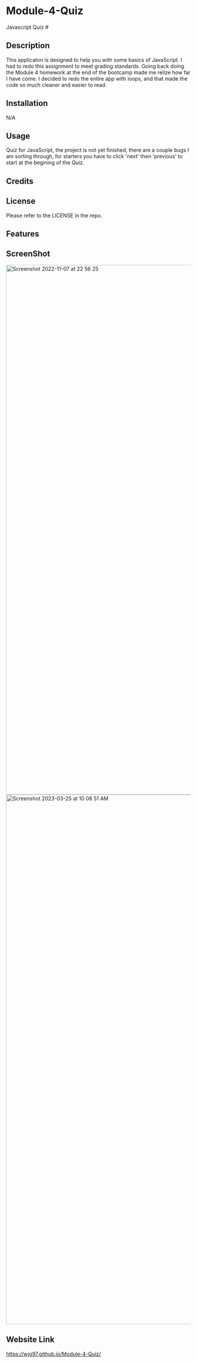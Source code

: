 # Module-4-Quiz
Javascript Quiz #
## Description
This applicaton is designed to help you with some basics of JavaScript. I had to redo this assignment to meet grading standards. Going back doing the Module 4 homework at the end of the bootcamp made me relize how far I have come. I decided to redo the entire app with loops, and that made the code so much cleaner and easier to read. 
## Installation
N/A

## Usage
Quiz for JavaScript, the project is not yet finished, there are a couple bugs I am sorting through, for starters you have to click 'next' then 'previous' to start at the begining of the Quiz. 

## Credits
## License
Please refer to the LICENSE in the repo.

## Features

## ScreenShot
<img width="1440" alt="Screenshot 2022-11-07 at 22 56 25" src="https://user-images.githubusercontent.com/113846649/200486568-ae80d694-b4c6-48de-8f70-f8afc3a32a38.png">

<img width="1440" alt="Screenshot 2023-03-25 at 10 08 51 AM" src="https://user-images.githubusercontent.com/113846649/227733150-323adf66-8584-4f5c-9bb4-0b072a20f2b2.png">




## Website Link
https://wjg97.github.io/Module-4-Quiz/
